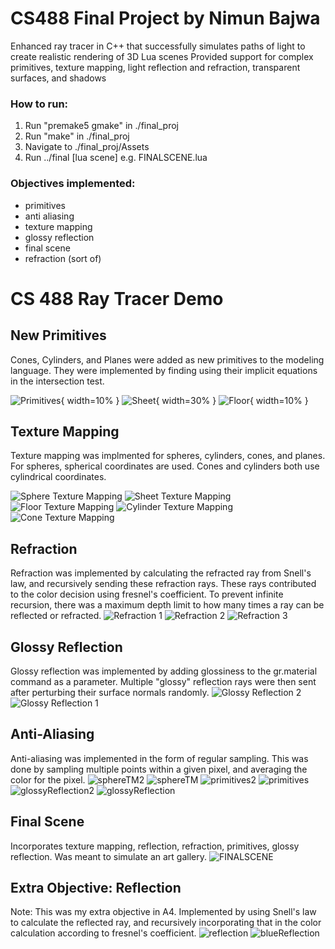 # CS488 Final Project by Nimun Bajwa

Enhanced ray tracer in C++ that successfully simulates paths of light to create realistic rendering of 3D Lua scenes
Provided support for complex primitives, texture mapping, light reflection and refraction, transparent surfaces, and
shadows

### How to run:

1. Run "premake5 gmake" in ./final_proj
2. Run "make" in ./final_proj
3. Navigate to ./final_proj/Assets
4. Run ../final [lua scene]
    e.g. FINALSCENE.lua

### Objectives implemented:
- primitives
- anti aliasing
- texture mapping
- glossy reflection
- final scene
- refraction (sort of)

# CS 488 Ray Tracer Demo

## New Primitives
Cones, Cylinders, and Planes were added as new primitives to the modeling language. They were implemented by finding using their implicit equations in the intersection test.

![Primitives](demoPics/Primitives/primitives.png){ width=10% }
![Sheet](demoPics/Primitives/sheet.png){ width=30% }
![Floor](demoPics/Primitives/floor.png){ width=10% }

## Texture Mapping
Texture mapping was implmented for spheres, cylinders, cones, and planes. For spheres, spherical coordinates are used. Cones and cylinders both use cylindrical coordinates.

![Sphere Texture Mapping](demoPics/TextureMapping/sphereTM.png)
![Sheet Texture Mapping](demoPics/TextureMapping/sheetTM.png)
![Floor Texture Mapping](demoPics/TextureMapping/floorTM.png)
![Cylinder Texture Mapping](demoPics/TextureMapping/cylinderTM.png)
![Cone Texture Mapping](demoPics/TextureMapping/coneTM.png)


## Refraction
Refraction was implemented by calculating the refracted ray from Snell's law, and recursively sending these refraction rays. These rays contributed to the color decision using fresnel's coefficient. To prevent infinite recursion, there was a maximum depth limit to how many times a ray can be reflected or refracted.
![Refraction 1](demoPics/Refraction/floorRefraction.png)
![Refraction 2](demoPics/Refraction/refraction.png)
![Refraction 3](demoPics/Refraction/refractionOld.png)


## Glossy Reflection
Glossy reflection was implemented by adding glossiness to the gr.material command as a parameter. Multiple "glossy" reflection rays were then sent after perturbing their surface normals randomly.
![Glossy Reflection 2](demoPics/GlossyReflection/glossyReflection1.png)
![Glossy Reflection 1](demoPics/GlossyReflection/glossyReflection2.png)


## Anti-Aliasing
Anti-aliasing was implemented in the form of regular sampling. This was done by sampling multiple points within a given pixel, and averaging the color for the pixel.
![sphereTM2](demoPics/AntiAliasing/sphereTM2.png)
![sphereTM](demoPics/AntiAliasing/sphereTM.png)
![primitives2](demoPics/AntiAliasing/primitives2.png)
![primitives](demoPics/AntiAliasing/primitives.png)
![glossyReflection2](demoPics/AntiAliasing/glossyReflection2.png)
![glossyReflection](demoPics/AntiAliasing/glossyReflection1.png)

## Final Scene
Incorporates texture mapping, reflection, refraction, primitives, glossy reflection. Was meant to simulate an art gallery.
![FINALSCENE](demoPics/FinalScene/FINALSCENE.png)


## Extra Objective: Reflection
Note: This was my extra objective in A4.
Implemented by using Snell's law to calculate the reflected ray, and recursively incorporating that in the color calculation according to fresnel's coefficient.
![reflection](demoPics/Reflection/reflection.png)
![blueReflection](demoPics/Reflection/blueReflection.png)

